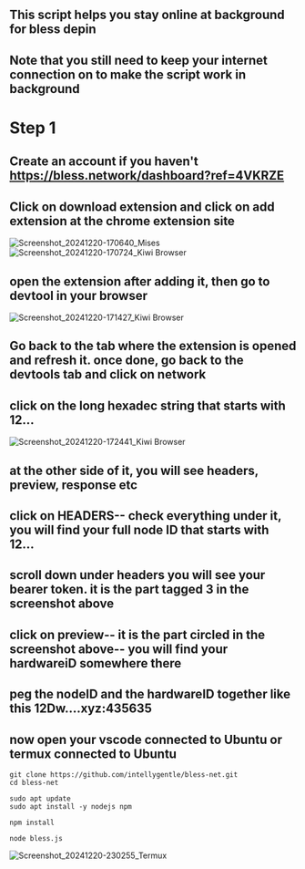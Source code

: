 ## This script helps you stay online at background for bless depin
## Note that you still need to keep your internet connection on to make the script work in background

# Step 1 
## Create an account if you haven't https://bless.network/dashboard?ref=4VKRZE
## Click on download extension and click on add extension at the chrome extension site
![Screenshot_20241220-170640_Mises](https://github.com/user-attachments/assets/5a984fa5-6af5-4067-add9-17aec7676d02)
![Screenshot_20241220-170724_Kiwi Browser](https://github.com/user-attachments/assets/f2869d11-cc4e-45d2-99f2-969add9e2d83)

## open the extension after adding it, then go to devtool in your browser

![Screenshot_20241220-171427_Kiwi Browser](https://github.com/user-attachments/assets/ff7da434-fad0-4fbf-a2e1-c5c1df63eb8d)

## Go back to the tab where the extension is opened and refresh it. once done, go back to the devtools tab and click on network

## click on the long hexadec string that starts with 12...

![Screenshot_20241220-172441_Kiwi Browser](https://github.com/user-attachments/assets/b42d5042-772f-48ee-a8b0-f4ca8f54fb29)

 
## at the other side of it, you will see headers, preview, response etc
## click on HEADERS-- check everything under it, you will find your full node ID that starts with 12...
## scroll down under headers you will see your bearer token. it is the part tagged 3 in the screenshot above
## click on preview-- it is the part circled in the screenshot above-- you will find your hardwareiD somewhere there
## peg the nodeID and the hardwareID together like this 12Dw....xyz:435635

## now open your vscode connected to Ubuntu or termux connected to Ubuntu 

```shell
git clone https://github.com/intellygentle/bless-net.git
cd bless-net
```
```shell
sudo apt update
sudo apt install -y nodejs npm
```

```shell
npm install
```

```shell
node bless.js
```
![Screenshot_20241220-230255_Termux](https://github.com/user-attachments/assets/9ce98f9b-e6db-4a70-ba6e-3d870574d796)
